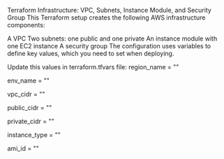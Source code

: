 Terraform Infrastructure: VPC, Subnets, Instance Module, and Security Group
This Terraform setup creates the following AWS infrastructure components:

A VPC
Two subnets: one public and one private
An instance module with one EC2 instance
A security group
The configuration uses variables to define key values, which you need to set when deploying.

Update this values in terraform.tfvars file:
region_name = ""

env_name = ""

vpc_cidr = ""

public_cidr = ""

private_cidr = ""

instance_type = ""

ami_id = ""

